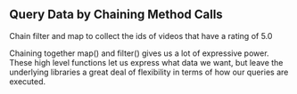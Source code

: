 ## Query Data by Chaining Method Calls

Chain filter and map to collect the ids of videos that have a rating of 5.0

Chaining together map() and filter() gives us a lot of expressive power. These high level functions let us express what data we want, but leave the underlying libraries a great deal of flexibility in terms of how our queries are executed.
